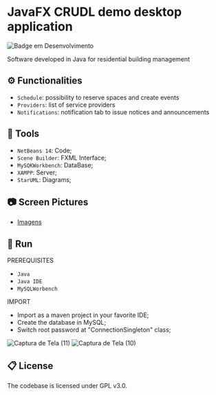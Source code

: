 

# JavaFX CRUDL demo desktop application  
![Badge em Desenvolvimento](http://img.shields.io/static/v1?label=STATUS&message=development&color=GREEN&style=for-the-badge)

Software developed in Java for residential building management 



## :gear: Functionalities

- `Schedule`: possibility to reserve spaces and create events
- `Providers`: list of service providers
- `Notifications`: notification tab to issue notices and announcements



## :hammer: Tools

- `NetBeans 14`: Code;
- `Scene Builder`: FXML Interface;
- `MySQKWorkbench`: DataBase;
- `XAMPP`: Server;
- `StarUML`: Diagrams;

## 📷 Screen Pictures

* [Imagens](https://github.com/nicolas-ceruti/CondoPlus/issues/1#issue-1327951344)

 
## 📌 Run

PREREQUISITES
- `Java`
- `Java IDE`
- `MySQLWorbench`

IMPORT

- Import as a maven project in your favorite IDE;
- Create the database in MySQL;
- Switch root password at "ConnectionSingleton" class;

![Captura de Tela (11)](https://user-images.githubusercontent.com/79486020/182748809-02605223-86b7-47ba-907f-69578e67a3d4.png) ![Captura de Tela (10)](https://user-images.githubusercontent.com/79486020/182748825-f54fd742-53e7-4558-bba1-9c1fed6c3745.png)




## 📋 License
The codebase is licensed under GPL v3.0.
